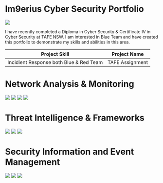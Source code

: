 # Im9erius Cyber Security Portfolio
<a href="https://linkedin.com/in/ryan-brown-549a5a241/"><img src="https://img.shields.io/badge/-LinkedIn-0072b1?&style=for-the-badge&logo=linkedin&logoColor=white" /></a>


I have recently completed a Diploma in Cyber Security & Certificate IV in Cyber Security at TAFE NSW. I am interested in Blue Team and have created this portfolio to demonstrate my skills and abilities in this area.

| Project Skill                                 | Project Name               |
|-----------------------------------------------|----------------------------|
| Incidient Response both Blue & Red Team       | TAFE Assignment            |

# Network Analysis & Monitoring
<div>
<img src="https://img.shields.io/badge/Wireshark-blue" />
<img src="https://img.shields.io/badge/Packet_Tracer-purple" />
<img src="https://img.shields.io/badge/Security_Onion-grey" />
<img src="https://img.shields.io/badge/TCPdump-orange" />
</div>

# Threat Intelligence & Frameworks
<div>
<img src="https://img.shields.io/badge/MITRE_ATT%26CK-blue" />
<img src="https://img.shields.io/badge/OWASP_Top_Ten-black" />
<img src="https://img.shields.io/badge/Cyber_Kill_Chain-grey" />
</div>

# Security Information and Event Management
<div>
<img src="https://img.shields.io/badge/Elasticsearch-pink" />
<img src="https://img.shields.io/badge/Splunk-red" />  
<img src="https://img.shields.io/badge/Microsoft_Sentinel-blue" />
</div>


